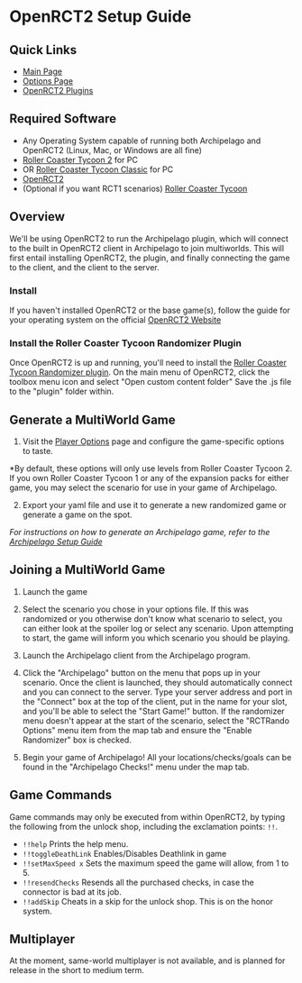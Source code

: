 # OpenRCT2 Setup Guide


## Quick Links
- [Main Page](../../../../games/OpenRCT2/info/en)
- [Options Page](../../../../games/OpenRCT2/player-options)
- [OpenRCT2 Plugins](https://openrct2plugins.org/)

## Required Software

- Any Operating System capable of running both Archipelago and OpenRCT2 (Linux, Mac, or Windows are all fine)
- [Roller Coaster Tycoon 2](https://www.humblebundle.com/store/rollercoaster-tycoon-2-triple-thrill-pack) for PC
- OR [Roller Coaster Tycoon Classic](https://www.humblebundle.com/store/rollercoaster-tycoon-classic) for PC
- [OpenRCT2](https://openrct2.io/)
- (Optional if you want RCT1 scenarios) [Roller Coaster Tycoon](https://www.humblebundle.com/store/rollercoaster-tycoon-deluxe)

## Overview

We'll be using OpenRCT2 to run the Archipelago plugin, which will connect to the built in OpenRCT2 client in Archipelago to join multiworlds.
This will first entail installing OpenRCT2, the plugin, and finally connecting the game to the client, and the client to the server.

### Install

If you haven't installed OpenRCT2 or the base game(s), follow the guide for your operating system on the official [OpenRCT2 Website](https://openrct2.io/)

### Install the Roller Coaster Tycoon Randomizer Plugin

Once OpenRCT2 is up and running, you'll need to install the [Roller Coaster Tycoon Randomizer plugin](https://openrct2plugins.org/plugin/R_kgDOGmXTVQ/rollercoaster-tycoon-randomizer). On the main menu of OpenRCT2, click the toolbox menu icon and select "Open custom content folder" Save the .js file to the "plugin" folder within.

## Generate a MultiWorld Game

1. Visit the [Player Options](../player-options) page and configure the game-specific options to taste.

*By default, these options will only use levels from Roller Coaster Tycoon 2. If you own Roller Coaster Tycoon 1 or any of the expansion packs for either game, you may select the scenario for use in your game of Archipelago.

2. Export your yaml file and use it to generate a new randomized game or generate a game on the spot.

*For instructions on how to generate an Archipelago game, refer to the [Archipelago Setup Guide](../../../../tutorial/Archipelago/setup/en)*

## Joining a MultiWorld Game

1. Launch the game

2. Select the scenario you chose in your options file. If this was randomized or you otherwise don't know what scenario to select, you can either look at the spoiler log or select any scenario. Upon attempting to start, the game will inform you which scenario you should be playing.

3. Launch the Archipelago client from the Archipelago program.

4. Click the "Archipelago" button on the menu that pops up in your scenario. Once the client is launched, they should automatically connect and you can connect to the server. Type your server address and port in the "Connect" box at the top of the client, put in the name for your slot, and you'll be able to select the "Start Game!" button. If the randomizer menu doesn't appear at the start of the scenario, select the "RCTRando Options" menu item from the map tab and ensure the "Enable Randomizer" box is checked.

5. Begin your game of Archipelago! All your locations/checks/goals can be found in the "Archipelago Checks!" menu under the map tab.

## Game Commands

Game commands may only be executed from within OpenRCT2, by typing the following from the unlock shop, including the 
exclamation points: `!!`.

- `!!help` Prints the help menu.
- `!!toggleDeathLink` Enables/Disables Deathlink in game
- `!!setMaxSpeed x` Sets the maximum speed the game will allow, from 1 to 5.
- `!!resendChecks` Resends all the purchased checks, in case the connector is bad at its job.
- `!!addSkip` Cheats in a skip for the unlock shop. This is on the honor system.

## Multiplayer

At the moment, same-world multiplayer is not available, and is planned for release in the short to medium term.